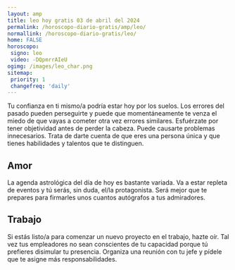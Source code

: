 ```yaml
---
layout: amp
title: leo hoy gratis 03 de abril del 2024 
permalink: /horoscopo-diario-gratis/amp/leo/
normallink: /horoscopo-diario-gratis/leo/
home: FALSE
horoscopo:
 signo: leo
 video: -DQpmrrAIeU
ogimg: /images/leo_char.png
sitemap:
 priority: 1
 changefreq: 'daily'
---
```



Tu confianza en ti mismo/a podría estar hoy por los suelos. Los errores del pasado pueden perseguirte y puede que momentáneamente te venza el miedo de que vayas a cometer otra vez errores similares. Esfuérzate por tener objetividad antes de perder la cabeza. Puede causarte problemas innecesarios. Trata de darte cuenta de que eres una persona única y que tienes habilidades y talentos que te distinguen.

## Amor

La agenda astrológica del día de hoy es bastante variada. Va a estar repleta de eventos y tú serás, sin duda, el/la protagonista. Será mejor que te prepares para firmarles unos cuantos autógrafos a tus admiradores.

## Trabajo

Si estás listo/a para comenzar un nuevo proyecto en el trabajo, hazte oír. Tal vez tus empleadores no sean conscientes de tu capacidad porque tú prefieres disimular tu presencia. Organiza una reunión con tu jefe y pídele que te asigne más responsabilidades.